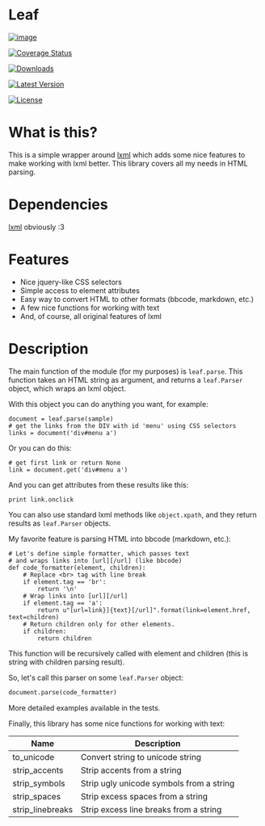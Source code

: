 # Leaf


[![image](https://travis-ci.org/romankoblov/leaf.png?branch=master)](https://travis-ci.org/romankoblov/leaf)

[![Coverage Status](https://coveralls.io/repos/github/romankoblov/leaf/badge.svg?branch=master)](https://coveralls.io/github/romankoblov/leaf?branch=master)

[![Downloads](https://img.shields.io/pypi/dm/Leaf.svg)](https://pypi.python.org/pypi/Leaf/)

[![Latest Version](https://img.shields.io/pypi/v/leaf.svg)](https://pypi.python.org/pypi/leaf/)

[![License](https://img.shields.io/pypi/l/Leaf.svg)](https://pypi.python.org/pypi/Leaf/)

What is this?
=============

This is a simple wrapper around [lxml](http://lxml.de/) which adds some
nice features to make working with lxml better. This library covers all
my needs in HTML parsing.

Dependencies
============

[lxml](http://lxml.de/) obviously :3

Features
========

-   Nice jquery-like CSS selectors
-   Simple access to element attributes
-   Easy way to convert HTML to other formats (bbcode, markdown, etc.)
-   A few nice functions for working with text
-   And, of course, all original features of lxml

Description
===========

The main function of the module (for my purposes) is `leaf.parse`. This
function takes an HTML string as argument, and returns a `leaf.Parser`
object, which wraps an lxml object.

With this object you can do anything you want, for example:

    document = leaf.parse(sample)
    # get the links from the DIV with id 'menu' using CSS selectors
    links = document('div#menu a')

Or you can do this:

    # get first link or return None
    link = document.get('div#menu a')

And you can get attributes from these results like this:

    print link.onclick

You can also use standard lxml methods like `object.xpath`, and they
return results as `leaf.Parser` objects.

My favorite feature is parsing HTML into bbcode (markdown, etc.):

    # Let's define simple formatter, which passes text
    # and wraps links into [url][/url] (like bbcode)
    def code_formatter(element, children):
        # Replace <br> tag with line break
        if element.tag == 'br':
            return '\n'
        # Wrap links into [url][/url]
        if element.tag == 'a':
            return u"[url=link}]{text}[/url]".format(link=element.href, text=children)
        # Return children only for other elements.
        if children:
            return children

This function will be recursively called with element and children (this
is string with children parsing result).

So, let\'s call this parser on some `leaf.Parser` object:

```py
document.parse(code_formatter)
```

More detailed examples available in the tests.

Finally, this library has some nice functions for working with text:

| Name             | Description                              |
| ---------------- | ---------------------------------------- |
| to_unicode       | Convert string to unicode string         |
| strip_accents    | Strip accents from a string              |
| strip_symbols    | Strip ugly unicode symbols from a string |
| strip_spaces     | Strip excess spaces from a string        |
| strip_linebreaks | Strip excess line breaks from a string   |
